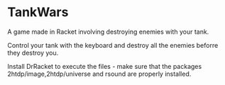 # TankWars
A game made in Racket involving destroying enemies with your tank.

Control your tank with the keyboard and destroy all the enemies beforre they destroy you.

Install DrRacket to execute the files - make sure that the packages 2htdp/image,2htdp/universe and rsound are properly installed.
